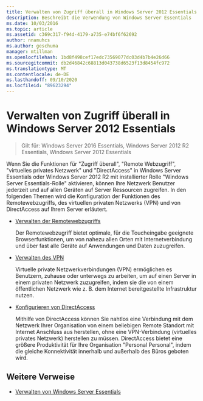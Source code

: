```yaml
---
title: Verwalten von Zugriff überall in Windows Server 2012 Essentials
description: Beschreibt die Verwendung von Windows Server Essentials
ms.date: 10/03/2016
ms.topic: article
ms.assetid: c369c317-f94d-4179-a735-e74bf6f62692
author: nnamuhcs
ms.author: geschuma
manager: mtillman
ms.openlocfilehash: 1bd8f498cef17edc73569077dc03d4b7b4e26d66
ms.sourcegitcommit: db2d46842c68813d043738d6523f13d8454fc972
ms.translationtype: MT
ms.contentlocale: de-DE
ms.lasthandoff: 09/10/2020
ms.locfileid: "89623294"
---
```

# <a name="manage-anywhere-access-in-windows-server-essentials"></a>Verwalten von Zugriff überall in Windows Server 2012 Essentials

>Gilt für: Windows Server 2016 Essentials, Windows Server 2012 R2 Essentials, Windows Server 2012 Essentials

Wenn Sie die Funktionen für "Zugriff überall", "Remote Webzugriff", "virtuelles privates Netzwerk" und "DirectAccess" in Windows Server Essentials oder Windows Server 2012 R2 mit installierter Rolle "Windows Server Essentials-Rolle" aktivieren, können Ihre Netzwerk Benutzer jederzeit und auf allen Geräten auf Server Ressourcen zugreifen. In den folgenden Themen wird die Konfiguration der Funktionen des Remotewebzugriffs, des virtuellen privaten Netzwerks (VPN) und von DirectAccess auf Ihrem Server erläutert.

-   [Verwalten der Remotewebzugriffs](Manage-Remote-Web-Access-in-Windows-Server-Essentials.md)

     Der Remotewebzugriff bietet optimale, für die Toucheingabe geeignete Browserfunktionen, um von nahezu allen Orten mit Internetverbindung und über fast alle Geräte auf Anwendungen und Daten zuzugreifen.

-   [Verwalten des VPN](Manage-VPN-in-Windows-Server-Essentials.md)

     Virtuelle private Netzwerkverbindungen (VPN) ermöglichen es Benutzern, zuhause oder unterwegs zu arbeiten, um auf einen Server in einem privaten Netzwerk zuzugreifen, indem sie die von einem öffentlichen Netzwerk wie z. B. dem Internet bereitgestellte Infrastruktur nutzen.

-   [Konfigurieren von DirectAccess](Configure-DirectAccess-in-Windows-Server-Essentials.md)

     Mithilfe von DirectAccess können Sie nahtlos eine Verbindung mit dem Netzwerk Ihrer Organisation von einem beliebigen Remote Standort mit Internet Anschluss aus herstellen, ohne eine VPN-Verbindung (virtuelles privates Netzwerk) herstellen zu müssen. DirectAccess bietet eine größere Produktivität für Ihre Organisation "Personal Personal", indem die gleiche Konnektivität innerhalb und außerhalb des Büros geboten wird.

## <a name="additional-references"></a>Weitere Verweise

-   [Verwalten von Windows Server Essentials](Manage-Windows-Server-Essentials.md)
